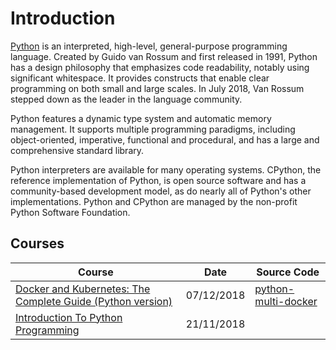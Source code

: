 # Introduction
[Python](https://en.wikipedia.org/wiki/Python_(programming_language)) is an interpreted, high-level, general-purpose programming language. Created by Guido van Rossum and first released in 1991, Python has a design philosophy that emphasizes code readability, notably using significant whitespace. It provides constructs that enable clear programming on both small and large scales. In July 2018, Van Rossum stepped down as the leader in the language community.

Python features a dynamic type system and automatic memory management. It supports multiple programming paradigms, including object-oriented, imperative, functional and procedural, and has a large and comprehensive standard library.

Python interpreters are available for many operating systems. CPython, the reference implementation of Python, is open source software and has a community-based development model, as do nearly all of Python's other implementations. Python and CPython are managed by the non-profit Python Software Foundation.

## Courses
| Course                                                                                                                                         | Date               | Source Code                                                                                         |
| ----------------------------------------------------------------------------------------------------------------------------------------------- | ------------------- | --------------------------------------------------------------------------------------------------- |
| [Docker and Kubernetes: The Complete Guide (Python version)](/projects/python-multi-docker.md)| 07/12/2018 | [python-multi-docker](https://github.com/peelmicro/python-multi-docker)|
| [Introduction To Python Programming](/backend/python-pythonforbeginnersintro.md)| 21/11/2018 ||